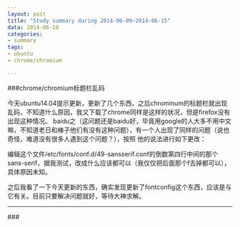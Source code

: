 ```yaml
---
layout: post
title: "Study summary during 2014-06-09~2014-06-15"
data: 2014-06-10
categories:
- summary
tags:
- ubuntu
- chrome/chromium

---
```


###chrome/chromium标题栏乱码

今天ubuntu14.04提示更新，更新了几个东西，之后chrominum的标题栏就出现乱码，不知道什么原因，我又下载了chrome同样是这样的状况，但是firefox没有出现这种情况。
baidu之（这问题还是baidu好，毕竟用google的人大多不用中文嘛，不知道老日和棒子他们有没有这种问题），有一个人出现了同样的问题（说也奇怪，难道没有很多人遇到这个问题？），按照
他的说法进行如下更改：

   编辑这个文件/etc/fonts/conf.d/49-sansserif.conf的倒数第四行中间的那个sans-serif，据我测试，改成什么应该都可以（我仅仅把后面那个f去掉都可以），具体原因未知。
   
   
   之后我看了一下今天更新的东西，确实发现更新了fontconfig这个东西，应该是与它有关。目前只要解决问题就好，等待大神求解。
   
<hr/>
###
